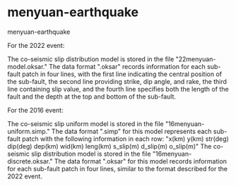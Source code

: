 # menyuan-earthquake
menyuan-earthquake

For the 2022 event:

The co-seismic slip distribution model is stored in the file "22menyuan-model.oksar."
The data format ".oksar" records information for each sub-fault patch in four lines, with the first line indicating the central position of the sub-fault, the second line providing strike, dip angle, and rake, the third line containing slip value, and the fourth line specifies both the length of the fault and the depth at the top and bottom of the sub-fault.

For the 2016 event:

The co-seismic slip uniform model is stored in the file "16menyuan-uniform.simp."
The data format ".simp" for this model represents each sub-fault patch with the following information in each row: "x(km) y(km) str(deg) dip(deg) dep(km) wid(km) leng(km) s_slip(m) d_slip(m) o_slip(m)"
The co-seismic slip distribution model is stored in the file "16menyuan-discrete.oksar."
The data format ".oksar" for this model records information for each sub-fault patch in four lines, similar to the format described for the 2022 event.
